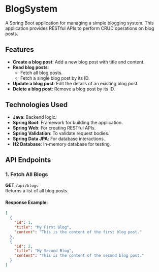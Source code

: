 # BlogSystem

A Spring Boot application for managing a simple blogging system. This application provides RESTful APIs to perform CRUD operations on blog posts.

## Features

- **Create a blog post**: Add a new blog post with title and content.
- **Read blog posts**:
  - Fetch all blog posts.
  - Fetch a single blog post by its ID.
- **Update a blog post**: Edit the details of an existing blog post.
- **Delete a blog post**: Remove a blog post by its ID.

## Technologies Used

- **Java**: Backend logic.
- **Spring Boot**: Framework for building the application.
- **Spring Web**: For creating RESTful APIs.
- **Spring Validation**: To validate request bodies.
- **Spring Data JPA**: For database interactions.
- **H2 Database**: In-memory database for testing.

## API Endpoints

### 1. Fetch All Blogs
**GET** `/api/blogs`  
Returns a list of all blog posts.

#### Response Example:
```json
[
  {
    "id": 1,
    "title": "My First Blog",
    "content": "This is the content of the first blog post."
  },
  {
    "id": 2,
    "title": "My Second Blog",
    "content": "This is the content of the second blog post."
  }
]
